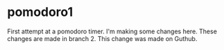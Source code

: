 # pomodoro1
First attempt at a pomodoro timer. 
I'm making some changes here. 
These changes are made in branch 2.
This change was made on Guthub.
